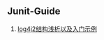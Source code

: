 ## Junit-Guide

1. [log4j2结构浅析以及入门示例](https://github.com/yqbgq/Studying-Java/blob/master/重要框架或包/Log4j/log4j2结构浅析以及入门示例.md)
